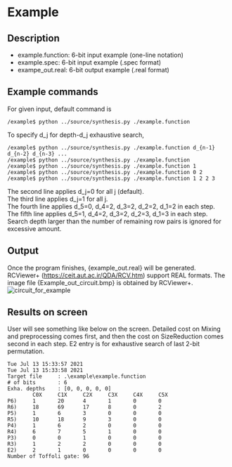 # Example
## Description

- example.function: 6-bit input example (one-line notation)
- example.spec: 6-bit input example (.spec format)
- exampe_out.real: 6-bit output example (.real format)


## Example commands
For given input, default command is
```
/example$ python ../source/synthesis.py ./example.function
```
To specify d_j for depth-d_j exhaustive search,
```
/example$ python ../source/synthesis.py ./example.function d_{n-1} d_{n-2} d_{n-3} ...
/example$ python ../source/synthesis.py ./example.function
/example$ python ../source/synthesis.py ./example.function 1
/example$ python ../source/synthesis.py ./example.function 0 2
/example$ python ../source/synthesis.py ./example.function 1 2 2 3
```
The second line applies d_j=0 for all j (default).  
The third line applies d_j=1 for all j.  
The fourth line applies d_5=0, d_4=2, d_3=2, d_2=2, d_1=2 in each step.  
The fifth line applies d_5=1, d_4=2, d_3=2, d_2=3, d_1=3 in each step.  
Search depth larger than the number of remaining row pairs is ignored for excessive amount.  

## Output
Once the program finishes, {example_out.real} will be generated.
RCViewer+ (https://ceit.aut.ac.ir/QDA/RCV.htm) support REAL formats.
The image file {Example_out_circuit.bmp} is obtained by RCViewer+.
![circuit_for_example](./Example_out_circuit.bmp)

## Results on screen
User will see something like below on the screen.
Detailed cost on Mixing and preprocessing comes first, and then the cost on SizeReduction comes second in each step. E2 entry is for exhaustive search of last 2-bit permutation.
```
Tue Jul 13 15:33:57 2021
Tue Jul 13 15:33:58 2021
Target file     : .\example\example.function
# of bits       : 6
Exha. depths    : [0, 0, 0, 0, 0]
        C0X     C1X     C2X     C3X     C4X     C5X
P6)     1       20      4       1       0       0
R6)     18      69      17      8       0       2
P5)     1       6       3       0       0       0
R5)     10      18      9       3       0       0
P4)     1       6       2       0       0       0
R4)     6       7       5       1       0       0
P3)     0       0       1       0       0       0
R3)     1       2       2       0       0       0
E2)     2       1       0       0       0       0
Number of Toffoli gate: 96
```
